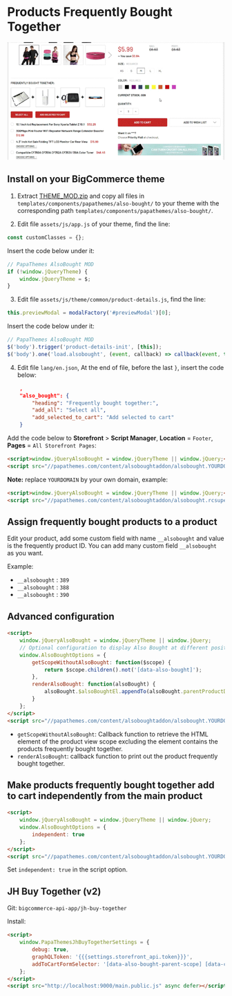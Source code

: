 # Products Frequently Bought Together

![frequently bought together demo](img/frequently-bought-together.gif)

## Install on your BigCommerce theme

1. Extract [THEME_MOD.zip](https://papathemes.com/content/alsoboughtaddon/THEME_MOD.zip) and copy all files in `templates/components/papathemes/also-bought/` to your theme with the corresponding path `templates/components/papathemes/also-bought/`.


2. Edit file `assets/js/app.js` of your theme, find the line:

```js
const customClasses = {};
```

Insert the code below under it:

```js
// PapaThemes AlsoBought MOD
if (!window.jQueryTheme) {
    window.jQueryTheme = $;
}
```


3. Edit file `assets/js/theme/common/product-details.js`, find the line:

```js
this.previewModal = modalFactory('#previewModal')[0];
```

Insert the code below under it:

```js
// PapaThemes AlsoBought MOD
$('body').trigger('product-details-init', [this]);
$('body').one('load.alsobought', (event, callback) => callback(event, this));
```


4. Edit file `lang/en.json`, At the end of file, before the last `}`, insert the code below:

```json
    ,
    "also_bought": {
        "heading": "Frequently bought together:",
        "add_all": "Select all",
        "add_selected_to_cart": "Add selected to cart"
    }
```


Add the code below to **Storefront** > **Script Manager**, **Location** = `Footer`, **Pages** = `All Storefront Pages`:

```html
<script>window.jQueryAlsoBought = window.jQueryTheme || window.jQuery;</script>
<script src="//papathemes.com/content/alsoboughtaddon/alsobought.YOURDOMAIN.js" async></script>
```

**Note:** replace `YOURDOMAIN` by your own domain, example:

```html
<script>window.jQueryAlsoBought = window.jQueryTheme || window.jQuery;</script>
<script src="//papathemes.com/content/alsoboughtaddon/alsobought.rcsuperstore.com.js" async></script>

```


## Assign frequently bought products to a product

Edit your product, add some custom field with name `__alsobought` and value is the frequently product ID. You can add many custom field `__alsobought` as you want.

Example:

* `__alsobought` : `389`
* `__alsobought` : `388`
* `__alsobought` : `390`



## Advanced configuration

```html
<script>
    window.jQueryAlsoBought = window.jQueryTheme || window.jQuery;
    // Optional configuration to display Also Bought at different position:
    window.AlsoBoughtOptions = {
        getScopeWithoutAlsoBought: function($scope) {
            return $scope.children().not('[data-also-bought]');
        },
        renderAlsoBought: function(alsoBought) {
            alsoBought.$alsoBoughtEl.appendTo(alsoBought.parentProductDetails.$scope);
        }
    };
</script>
<script src="//papathemes.com/content/alsoboughtaddon/alsobought.YOURDOMAIN.js" async></script>
```

- `getScopeWithoutAlsoBought`: Callback function to retrieve the HTML element of the product view scope excluding the element contains the products frequently bought together.
- `renderAlsoBought`: callback function to print out the product frequently bought together.


## Make products frequently bought together add to cart independently from the main product

```html
<script>
    window.jQueryAlsoBought = window.jQueryTheme || window.jQuery;
    window.AlsoBoughtOptions = {
        independent: true
    };
</script>
<script src="//papathemes.com/content/alsoboughtaddon/alsobought.YOURDOMAIN.js" async></script>
```

Set `independent: true` in the script option.


## JH Buy Together (v2)

Git: `bigcommerce-api-app/jh-buy-together`

Install:

```html
<script>
    window.PapaThemesJhBuyTogetherSettings = {
        debug: true,
        graphQLToken: '{{{settings.storefront_api.token}}}',
        addToCartFormSelector: '[data-also-bought-parent-scope] [data-cart-item-add]',
    };
</script>
<script src="http://localhost:9000/main.public.js" async defer></script>
```
